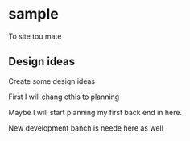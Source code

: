# sample
To site tou mate

## Design ideas

Create some design ideas

First I will chang ethis to planning

Maybe I will start planning my first back end in here.

New development banch is neede here as well
